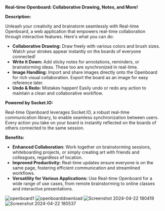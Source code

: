 **Real-time Openboard: Collaborative Drawing, Notes, and More!**

**Description:**

Unleash your creativity and brainstorm seamlessly with Real-time Openboard, a web application that empowers real-time collaboration through interactive features. Here's what you can do:

* **Collaborative Drawing:** Draw freely with various colors and brush sizes. Watch your strokes appear instantly on the boards of everyone connected!
* **Write it Down:** Add sticky notes for annotations, reminders, or brainstorming ideas. These too are synchronized in real-time.
* **Image Handling:** Import and share images directly onto the Openboard for rich visual collaboration. Export the board as an image for easy reference later.
* **Undo & Redo:** Mistakes happen! Easily undo or redo any action to maintain a clean and collaborative workflow.

**Powered by Socket.IO:**

Real-time Openboard leverages Socket.IO, a robust real-time communication library, to enable seamless synchronization between users. Every action you take on your board is instantly reflected on the boards of others connected to the same session.

**Benefits:**

* **Enhanced Collaboration:** Work together on brainstorming sessions, whiteboarding projects, or simply creating art with friends and colleagues, regardless of location.
* **Improved Productivity:** Real-time updates ensure everyone is on the same page, fostering efficient communication and streamlined workflows.
* **Versatility for Various Applications:** Use Real-time Openboard for a wide range of use cases, from remote brainstorming to online classes and interactive presentations.


![openboard1](https://github.com/DataWhizEngineer/openboard/assets/141387846/dde9d117-4340-4676-aff0-10b63ab4cd75) ![openboarddownload](https://github.com/DataWhizEngineer/openboard/assets/141387846/36e3bc79-bca0-452d-9946-a9872e1d5c7e)
![Screenshot 2024-04-22 180419](https://github.com/DataWhizEngineer/openboard/assets/141387846/70ab4928-ae0f-4782-9d54-794c5da5043f) ![Screenshot 2024-04-22 180537](https://github.com/DataWhizEngineer/openboard/assets/141387846/bce7b9b4-eeab-4078-b360-58e7cf93abba)




